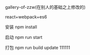 ﻿gallery-of-zzw(在别人的基础之上修改的)

react+webpack+es6

安装 npm install

启动 npm run start

打包 npm run build
update 
111111